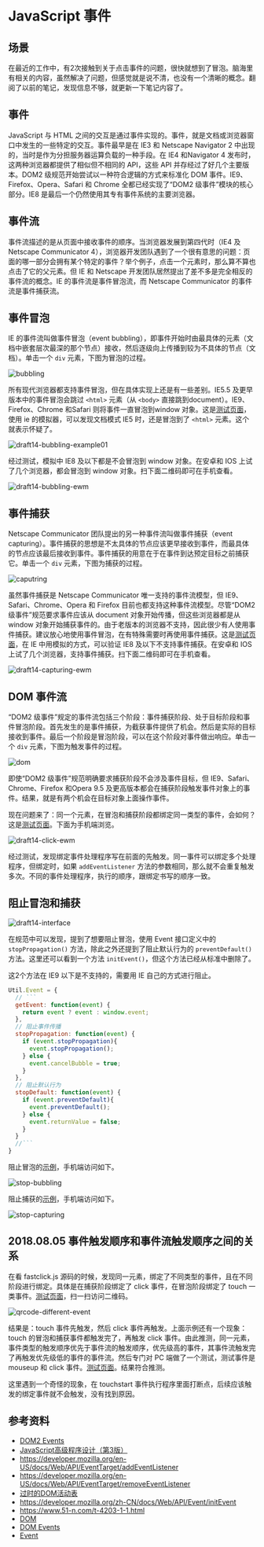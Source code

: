 # JavaScript 事件
## 场景
在最近的工作中，有2次接触到关于点击事件的问题，很快就想到了冒泡。脑海里有相关的内容，虽然解决了问题，但感觉就是说不清，也没有一个清晰的概念。翻阅了以前的笔记，发现信息不够，就更新一下笔记内容了。
## 事件
JavaScript 与 HTML 之间的交互是通过事件实现的。事件，就是文档或浏览器窗口中发生的一些特定的交互。事件最早是在 IE3 和 Netscape Navigator 2 中出现的，当时是作为分担服务器运算负载的一种手段。在 IE4 和Navigator 4 发布时，这两种浏览器都提供了相似但不相同的 API，这些 API 并存经过了好几个主要版本。DOM2 级规范开始尝试以一种符合逻辑的方式来标准化 DOM 事件。IE9、Firefox、Opera、Safari 和 Chrome 全都已经实现了“DOM2 级事件”模块的核心部分。IE8 是最后一个仍然使用其专有事件系统的主要浏览器。

## 事件流
事件流描述的是从页面中接收事件的顺序。当浏览器发展到第四代时（IE4 及 Netscape Communicator 4），浏览器开发团队遇到了一个很有意思的问题：页面的哪一部分会拥有某个特定的事件？举个例子，点击一个元素时，那么算不算也点击了它的父元素。但 IE 和 Netscape 开发团队居然提出了差不多是完全相反的事件流的概念。IE 的事件流是事件冒泡流，而 Netscape Communicator 的事件流是事件捕获流。

## 事件冒泡
IE 的事件流叫做事件冒泡（event bubbling），即事件开始时由最具体的元素（文档中嵌套层次最深的那个节点）接收，然后逐级向上传播到较为不具体的节点（文档）。单击一个 `div` 元素，下图为冒泡的过程。

![bubbling](./images/draft14-bubbling.png)

所有现代浏览器都支持事件冒泡，但在具体实现上还是有一些差别。IE5.5 及更早版本中的事件冒泡会跳过 `<html>` 元素（从 `<body>` 直接跳到document）。IE9、Firefox、Chrome 和Safari 则将事件一直冒泡到window 对象。这是[测试页面](https://xxholic.github.io/lab/lab-js/js-click-bubbling.html)，使用 ie 的模拟器，可以发现文档模式 IE5 时，还是冒泡到了 `<html>` 元素。这个就表示怀疑了。

![draft14-bubbling-example01](./images/draft14-bubbling-example01.png)

经过测试，模拟中 IE8 及以下都是不会冒泡到 window 对象。在安卓和 IOS 上试了几个浏览器，都会冒泡到 window 对象。扫下面二维码即可在手机查看。

![draft14-bubbling-ewm](./images/draft14-bubbling-ewm.png)

## 事件捕获
Netscape Communicator 团队提出的另一种事件流叫做事件捕获（event capturing）。事件捕获的思想是不太具体的节点应该更早接收到事件，而最具体的节点应该最后接收到事件。事件捕获的用意在于在事件到达预定目标之前捕获它。单击一个 `div` 元素，下图为捕获的过程。

![caputring](./images/draft14-caputring.png)

虽然事件捕获是 Netscape Communicator 唯一支持的事件流模型，但 IE9、Safari、Chrome、Opera 和 Firefox 目前也都支持这种事件流模型。尽管“DOM2 级事件”规范要求事件应该从 document 对象开始传播，但这些浏览器都是从 window 对象开始捕获事件的。由于老版本的浏览器不支持，因此很少有人使用事件捕获。建议放心地使用事件冒泡，在有特殊需要时再使用事件捕获。这是[测试页面](https://xxholic.github.io/lab/lab-js/js-click-capturing.html)，在 IE 中用模拟的方式，可以验证 IE8 及以下不支持事件捕获。在安卓和 IOS 上试了几个浏览器，支持事件捕获。扫下面二维码即可在手机查看。

![draft14-capturing-ewm](./images/draft14-capturing-ewm.png)

## DOM 事件流
“DOM2 级事件”规定的事件流包括三个阶段：事件捕获阶段、处于目标阶段和事件冒泡阶段。首先发生的是事件捕获，为截获事件提供了机会。然后是实际的目标接收到事件。最后一个阶段是冒泡阶段，可以在这个阶段对事件做出响应。单击一个 `div` 元素，下图为触发事件的过程。

![dom](./images/draft14-dom.png)

即使“DOM2 级事件”规范明确要求捕获阶段不会涉及事件目标，但 IE9、Safari、Chrome、Firefox 和Opera 9.5 及更高版本都会在捕获阶段触发事件对象上的事件。结果，就是有两个机会在目标对象上面操作事件。

现在问题来了：同一个元素，在冒泡和捕获阶段都绑定同一类型的事件，会如何？这是[测试页面](https://xxholic.github.io/lab/lab-js/js-click-bubbling-capturing.html)。下面为手机端浏览。

![draft14-click-ewm](./images/draft14-click-ewm.png)

经过测试，发现绑定事件处理程序写在前面的先触发。同一事件可以绑定多个处理程序，但绑定时，如果 `addEventListener` 方法的参数相同，那么就不会重复触发多次。不同的事件处理程序，执行的顺序，跟绑定书写的顺序一致。

## 阻止冒泡和捕获
![draft14-interface](./images/draft14-interface.png)

在规范中可以发现，提到了想要阻止冒泡，使用 Event 接口定义中的 `stopPropagation()` 方法，除此之外还提到了阻止默认行为的 `preventDefault()` 方法。这里还可以看到一个方法 `initEvent()`，但这个方法已经从标准中删除了。

这2个方法在 IE9 以下是不支持的，需要用 IE 自己的方式进行阻止。
```javascript
Util.Event = {
  // ```
  getEvent: function(event) {
    return event ? event : window.event;
  },
  // 阻止事件传播
  stopPropagation: function(event) {
    if (event.stopPropagation){
      event.stopPropagation();
    } else {
      event.cancelBubble = true;
    }
  },
  // 阻止默认行为
  stopDefault: function(event) {
    if (event.preventDefault){
      event.preventDefault();
    } else {
      event.returnValue = false;
    }
  }
  //```
}
```
阻止冒泡的[示例](https://xxholic.github.io/lab/lab-js/js-click-stop-bubbling.html)，手机端访问如下。

![stop-bubbling](./images/draft14-stop-bubbling.png)

阻止捕获的[示例](https://xxholic.github.io/lab/lab-js/js-click-stop-capturing.html)，手机端访问如下。

![stop-capturing](./images/draft14-stop-capturing.png)

## 2018.08.05 事件触发顺序和事件流触发顺序之间的关系
在看 fastclick.js 源码的时候，发现同一元素，绑定了不同类型的事件，且在不同阶段进行绑定。具体是在捕获阶段绑定了 click 事件，在冒泡阶段绑定了 touch 一类事件。[测试页面](https://xxholic.github.io/lab/lab-js/14/different-event.html)，扫一扫访问二维码。

![qrcode-different-event](./images/14/qrcode-different-event.png)

结果是：touch 事件先触发，然后 click 事件再触发。上面示例还有一个现象：touch 的冒泡和捕获事件都触发完了，再触发 click 事件。由此推测，同一元素，事件类型的触发顺序优先于事件流的触发顺序，优先级高的事件，其事件流触发完了再触发优先级低的事件的事件流。然后专门对 PC 端做了一个测试，测试事件是 mouseup 和 click 事件。[测试页面](https://xxholic.github.io/lab/lab-js/14/pc-different-event.html)。结果符合推测。

这里遇到一个奇怪的现象，在 touchstart 事件执行程序里面打断点，后续应该触发的绑定事件就不会触发，没有找到原因。

## 参考资料
- [DOM2 Events](https://www.w3.org/TR/DOM-Level-2-Events/)
- [JavaScript高级程序设计（第3版）](https://book.douban.com/subject/10546125/)
- https://developer.mozilla.org/en-US/docs/Web/API/EventTarget/addEventListener
- https://developer.mozilla.org/en-US/docs/Web/API/EventTarget/removeEventListener
- [过时的DOM活动表](https://www.w3.org/DOM/Activity)
- https://developer.mozilla.org/zh-CN/docs/Web/API/Event/initEvent
- https://www.51-n.com/t-4203-1-1.html
- [DOM](https://dom.spec.whatwg.org/)
- [DOM Events](https://dom.spec.whatwg.org/#introduction-to-dom-events)
- [Event](https://dom.spec.whatwg.org/#concept-event)